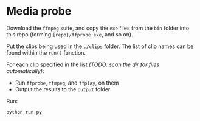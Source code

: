 # Media probe

Download the `ffmpeg` suite, and copy the `exe` files from the `bin` folder into this
repo (forming `[repo]/ffprobe.exe`, and so on).

Put the clips being used in the `./clips` folder.
The list of clip names can be found within the `run()` function.

For each clip specified in the list _(TODO: scan the dir for files automatically)_:

- Run `ffprobe`, `ffmpeg`, and `ffplay`, on them
- Output the results to the `output` folder

Run:

```shell
python run.py
```
